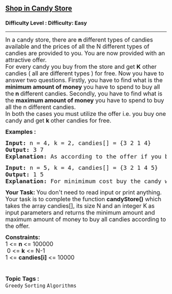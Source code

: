 <h2><a href="https://www.geeksforgeeks.org/problems/shop-in-candy-store1145/1?page=1&difficulty=Easy&status=unsolved&sprint=94ade6723438d94ecf0c00c3937dad55&sortBy=accuracy">Shop in Candy Store</a></h2><h3>Difficulty Level : Difficulty: Easy</h3><hr><div class="problems_problem_content__Xm_eO"><p><span style="font-size: 18px;">In a candy store, there are <strong>n </strong>different types of candies available and the prices of all the N different types of candies are provided to you. You are now provided with an attractive offer.<br>For every candy you buy from the store and get <strong>K</strong> other candies ( all are different types ) for free. Now you have to answer two questions. Firstly, you have to find what is the <strong>minimum amount of money</strong> you have to spend to buy all the<strong> n </strong>different candies. Secondly, you have to find what is the <strong>maximum amount of money</strong> you have to spend to buy all the n different candies.<br>In both the cases you must utilize the offer i.e. you buy one candy and get <strong>k </strong>other candies for free.</span></p>
<p><strong><span style="font-size: 18px;">Examples : <br></span></strong></p>
<pre><span style="font-size: 18px;"><strong>Input: </strong>n = 4, k = 2, candies[] = {3 2 1 4}</span>
<span style="font-size: 18px;"><strong>Output: </strong></span><span style="font-size: 18px;">3 7<br></span><span style="font-size: 18px;"><strong>Explanation: </strong>As according to the offer if you buy one candy you can take at most two  more for free. So in the first case, you buy the candy which costs 1 and takes candies worth 3 and 4 for free, also you buy candy worth 2 as well.So <strong>min cost</strong> : 1+2 =3. In the second case, you can buy the candy which costs 4 and takes candies worth 1 and 2 for free, also you need to buy candy worth 3 as well. So <strong>max cost :</strong> 3+4 =7.</span></pre>
<pre><span style="font-size: 18px;"><strong>Input:</strong> </span><span style="font-size: 18px;">n = 5, k = 4, </span><span style="font-size: 18px;">candies[] = {3 2 1 4 5}</span><span style="font-size: 18px;"><strong>
Output:</strong> </span><span style="font-size: 18px;">1 5
<strong>Explanation: </strong></span><span style="font-size: 18px;">For minimimum cost buy the candy with the cost 1 and get all the other candies for free. For maximum cost buy the candy with the cost 5 and get all other candies for free.</span>
</pre>
<p><span style="font-size: 18px;"><strong>Your Task: </strong></span><span style="font-size: 18px;">You don't need to read input or print anything. Your task is to complete the function <strong>candyStore()</strong>&nbsp;which takes the array candies[], its size N<strong>&nbsp;</strong>and an integer K<strong>&nbsp;</strong>as input parameters&nbsp;and returns the minimum amount and maximum amount of money to buy all candies according to the offer.<br></span></p>
<p><span style="font-size: 18px;"><strong>Constraints:</strong><br>1 &lt;= <strong>n </strong>&lt;= 100000<br>&nbsp;0 &lt;= <strong>k</strong> &lt;= N-1<br>1 &lt;= <strong>candies[i]</strong>&nbsp;&lt;= 10000</span></p></div><br><p><span style=font-size:18px><strong>Topic Tags : </strong><br><code>Greedy</code>&nbsp;<code>Sorting</code>&nbsp;<code>Algorithms</code>&nbsp;